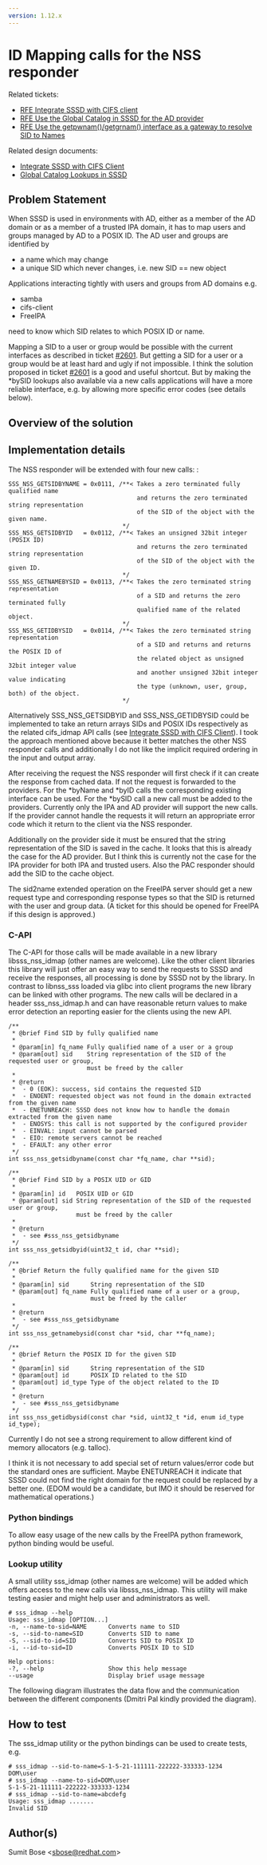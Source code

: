 ```yaml
---
version: 1.12.x
---
```


# ID Mapping calls for the NSS responder

Related tickets:

  - [RFE Integrate SSSD with CIFS client](https://github.com/SSSD/sssd/issues/2576)
  - [RFE Use the Global Catalog in SSSD for the AD provider](https://github.com/SSSD/sssd/issues/2599)
  - [RFE Use the getpwnam()/getgrnam() interface as a gateway to resolve SID to Names](https://github.com/SSSD/sssd/issues/2601)

Related design documents:

  - [Integrate SSSD with CIFS Client](integrate_sssd_with_cifs_client.md)
  - [Global Catalog Lookups in SSSD](global_catalog_lookups.md)

## Problem Statement

When SSSD is used in environments with AD, either as a member of the AD domain or as a member of a trusted IPA domain, it has to map users and groups managed by AD to a POSIX ID. The AD user and groups are identified by

  - a name which may change
  - a unique SID which never changes, i.e. new SID == new object

Applications interacting tightly with users and groups from AD domains e.g.

  - samba
  - cifs-client
  - FreeIPA

need to know which SID relates to which POSIX ID or name.

Mapping a SID to a user or group would be possible with the current interfaces as described in ticket [\#2601](https://github.com/SSSD/sssd/issues/2601). But getting a SID for a user or a group would be at least hard and ugly if not impossible. I think the solution proposed in ticket [\#2601](https://github.com/SSSD/sssd/issues/2601) is a good and useful shortcut. But by making the \*bySID lookups also available via a new calls applications will have a more reliable interface, e.g. by allowing more specific error codes (see details below).

## Overview of the solution

## Implementation details

The NSS responder will be extended with four new calls: :

    SSS_NSS_GETSIDBYNAME = 0x0111, /**< Takes a zero terminated fully qualified name
                                        and returns the zero terminated string representation
                                        of the SID of the object with the given name.
                                    */
    SSS_NSS_GETSIDBYID   = 0x0112, /**< Takes an unsigned 32bit integer (POSIX ID)
                                        and returns the zero terminated string representation
                                        of the SID of the object with the given ID.
                                    */
    SSS_NSS_GETNAMEBYSID = 0x0113, /**< Takes the zero terminated string representation
                                        of a SID and returns the zero terminated fully
                                        qualified name of the related object.
                                    */
    SSS_NSS_GETIDBYSID   = 0x0114, /**< Takes the zero terminated string representation
                                        of a SID and returns and returns the POSIX ID of
                                        the related object as unsigned 32bit integer value
                                        and another unsigned 32bit integer value indicating
                                        the type (unknown, user, group, both) of the object.
                                    */

Alternatively SSS_NSS_GETSIDBYID and SSS_NSS_GETIDBYSID could be implemented to take an return arrays SIDs and POSIX IDs respectively as the related cifs_idmap API calls (see [Integrate SSSD with CIFS Client](integrate_sssd_with_cifs_client.md)). I took the approach mentioned above because it better matches the other NSS responder calls and additionally I do not like the implicit required ordering in the input and output array.

After receiving the request the NSS responder will first check if it can create the response from cached data. If not the request is forwarded to the providers. For the \*byName and \*byID calls the corresponding existing interface can be used. For the \*bySID call a new call must be added to the providers. Currently only the IPA and AD provider will support the new calls. If the provider cannot handle the requests it will return an appropriate error code which it return to the client via the NSS responder.

Additionally on the provider side it must be ensured that the string representation of the SID is saved in the cache. It looks that this is already the case for the AD provider. But I think this is currently not the case for the IPA provider for both IPA and trusted users. Also the PAC responder should add the SID to the cache object.

The sid2name extended operation on the FreeIPA server should get a new request type and corresponding response types so that the SID is returned with the user and group data. (A ticket for this should be opened for FreeIPA if this design is approved.)

### C-API

The C-API for those calls will be made available in a new library libsss_nss_idmap (other names are welcome). Like the other client libraries this library will just offer an easy way to send the requests to SSSD and receive the responses, all processing is done by SSSD not by the library. In contrast to libnss_sss loaded via glibc into client programs the new library can be linked with other programs. The new calls will be declared in a header sss_nss_idmap.h and can have reasonable return values to make error detection an reporting easier for the clients using the new API.

    /**
     * @brief Find SID by fully qualified name
     *
     * @param[in] fq_name Fully qualified name of a user or a group
     * @param[out] sid    String representation of the SID of the requested user or group,
                          must be freed by the caller
     *
     * @return
     *  - 0 (EOK): success, sid contains the requested SID
     *  - ENOENT: requested object was not found in the domain extracted from the given name
     *  - ENETUNREACH: SSSD does not know how to handle the domain extracted from the given name
     *  - ENOSYS: this call is not supported by the configured provider
     *  - EINVAL: input cannot be parsed
     *  - EIO: remote servers cannot be reached
     *  - EFAULT: any other error
     */
    int sss_nss_getsidbyname(const char *fq_name, char **sid);
    
    /**
     * @brief Find SID by a POSIX UID or GID
     *
     * @param[in] id   POSIX UID or GID
     * @param[out] sid String representation of the SID of the requested user or group,
                       must be freed by the caller
     *
     * @return
     *  - see #sss_nss_getsidbyname
     */
    int sss_nss_getsidbyid(uint32_t id, char **sid);
    
    /**
     * @brief Return the fully qualified name for the given SID
     *
     * @param[in] sid      String representation of the SID
     * @param[out] fq_name Fully qualified name of a user or a group,
                           must be freed by the caller
     *
     * @return
     *  - see #sss_nss_getsidbyname
     */
    int sss_nss_getnamebysid(const char *sid, char **fq_name);
    
    /**
     * @brief Return the POSIX ID for the given SID
     *
     * @param[in] sid      String representation of the SID
     * @param[out] id      POSIX ID related to the SID
     * @param[out] id_type Type of the object related to the ID
     *
     * @return
     *  - see #sss_nss_getsidbyname
     */
    int sss_nss_getidbysid(const char *sid, uint32_t *id, enum id_type id_type);

Currently I do not see a strong requirement to allow different kind of memory allocators (e.g. talloc).

I think it is not necessary to add special set of return values/error code but the standard ones are sufficient. Maybe ENETUNREACH it indicate that SSSD could not find the right domain for the request could be replaced by a better one. (EDOM would be a candidate, but IMO it should be reserved for mathematical operations.)

### Python bindings

To allow easy usage of the new calls by the FreeIPA python framework, python binding would be useful.

### Lookup utility

A small utility sss_idmap (other names are welcome) will be added which offers access to the new calls via libsss_nss_idmap. This utility will make testing easier and might help user and administrators as well.

    # sss_idmap --help
    Usage: sss_idmap [OPTION...]
    -n, --name-to-sid=NAME      Converts name to SID
    -s, --sid-to-name=SID       Converts SID to name
    -S, --sid-to-id=SID         Converts SID to POSIX ID
    -i, --id-to-sid=ID          Converts POSIX ID to SID
    
    Help options:
    -?, --help                  Show this help message
    --usage                     Display brief usage message

The following diagram illustrates the data flow and the communication between the different components (Dmitri Pal kindly provided the diagram).

## How to test

The sss_idmap utility or the python bindings can be used to create tests, e.g.

    # sss_idmap --sid-to-name=S-1-5-21-111111-222222-333333-1234
    DOM\user
    # sss_idmap --name-to-sid=DOM\user
    S-1-5-21-111111-222222-333333-1234
    # sss_idmap --sid-to-name=abcdefg
    Usage: sss_idmap .......
    Invalid SID

## Author(s)

Sumit Bose \<sbose@redhat.com\>
